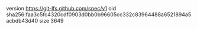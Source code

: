 version https://git-lfs.github.com/spec/v1
oid sha256:faa3c5fc4320cdf0903d0bb0b96605cc332c83964488a6521894a5acbdb43d40
size 3649
